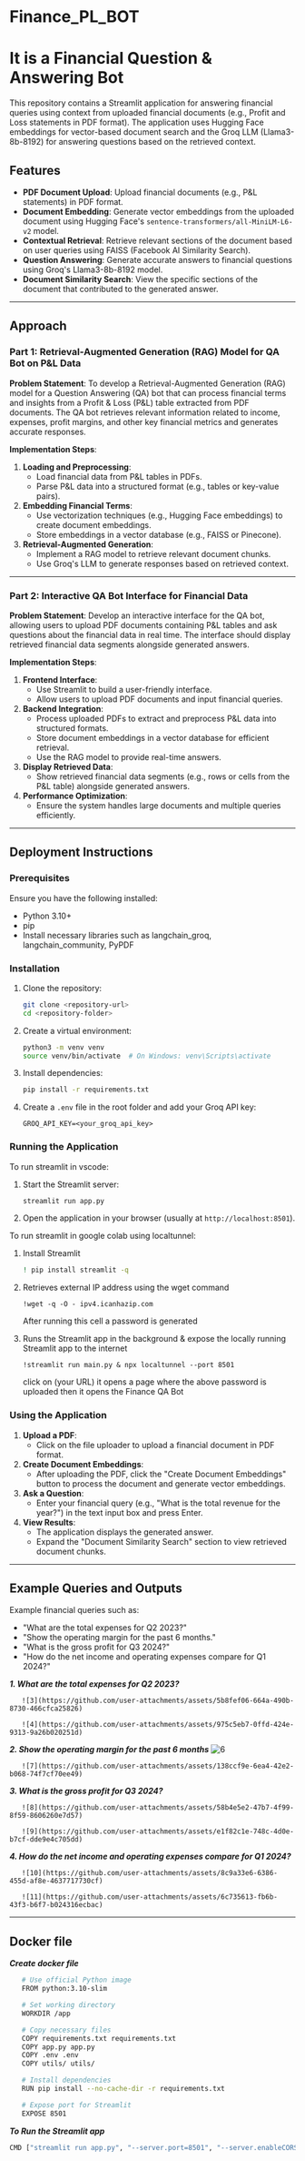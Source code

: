 # Finance_PL_BOT

# It is a Financial Question & Answering Bot

This repository contains a Streamlit application for answering financial queries using context from uploaded financial documents (e.g., Profit and Loss statements in PDF format). The application uses Hugging Face embeddings for vector-based document search and the Groq LLM (Llama3-8b-8192) for answering questions based on the retrieved context.

## Features
- **PDF Document Upload**: Upload financial documents (e.g., P&L statements) in PDF format.
- **Document Embedding**: Generate vector embeddings from the uploaded document using Hugging Face's `sentence-transformers/all-MiniLM-L6-v2` model.
- **Contextual Retrieval**: Retrieve relevant sections of the document based on user queries using FAISS (Facebook AI Similarity Search).
- **Question Answering**: Generate accurate answers to financial questions using Groq's Llama3-8b-8192 model.
- **Document Similarity Search**: View the specific sections of the document that contributed to the generated answer.

---

## Approach

### Part 1: Retrieval-Augmented Generation (RAG) Model for QA Bot on P&L Data

**Problem Statement**:
To develop a Retrieval-Augmented Generation (RAG) model for a Question Answering (QA) bot that can process financial terms and insights from a Profit & Loss (P&L) table extracted from PDF documents. The QA bot retrieves relevant information related to income, expenses, profit margins, and other key financial metrics and generates accurate responses.

**Implementation Steps**:
1. **Loading and Preprocessing**:
   - Load financial data from P&L tables in PDFs.
   - Parse P&L data into a structured format (e.g., tables or key-value pairs).
2. **Embedding Financial Terms**:
   - Use vectorization techniques (e.g., Hugging Face embeddings) to create document embeddings.
   - Store embeddings in a vector database (e.g., FAISS or Pinecone).
3. **Retrieval-Augmented Generation**:
   - Implement a RAG model to retrieve relevant document chunks.
   - Use Groq's LLM to generate responses based on retrieved context.

---

### Part 2: Interactive QA Bot Interface for Financial Data

**Problem Statement**:
Develop an interactive interface for the QA bot, allowing users to upload PDF documents containing P&L tables and ask questions about the financial data in real time. The interface should display retrieved financial data segments alongside generated answers.

**Implementation Steps**:
1. **Frontend Interface**:
   - Use Streamlit to build a user-friendly interface.
   - Allow users to upload PDF documents and input financial queries.
2. **Backend Integration**:
   - Process uploaded PDFs to extract and preprocess P&L data into structured formats.
   - Store document embeddings in a vector database for efficient retrieval.
   - Use the RAG model to provide real-time answers.
3. **Display Retrieved Data**:
   - Show retrieved financial data segments (e.g., rows or cells from the P&L table) alongside generated answers.
4. **Performance Optimization**:
   - Ensure the system handles large documents and multiple queries efficiently.

---

## Deployment Instructions

### Prerequisites
Ensure you have the following installed:
- Python 3.10+
- pip
- Install necessary libraries such as langchain_groq, langchain_community, PyPDF

### Installation
1. Clone the repository:
   ```bash
   git clone <repository-url>
   cd <repository-folder>
   ```

2. Create a virtual environment:
   ```bash
   python3 -m venv venv
   source venv/bin/activate  # On Windows: venv\Scripts\activate
   ```

3. Install dependencies:
   ```bash
   pip install -r requirements.txt
   ```

4. Create a `.env` file in the root folder and add your Groq API key:
   ```env
   GROQ_API_KEY=<your_groq_api_key>
   ```

### Running the Application
To run streamlit in vscode:
1. Start the Streamlit server:
   ```bash
   streamlit run app.py
   ```

2. Open the application in your browser (usually at `http://localhost:8501`).

To run streamlit in google colab using localtunnel:
1. Install Streamlit
   ```bash
   ! pip install streamlit -q
   ```

2. Retrieves external IP address using the wget command
   ```
   !wget -q -O - ipv4.icanhazip.com
   ```
   After running this cell a password is generated 

3. Runs the Streamlit app in the background & expose the locally running Streamlit app to the internet
   ```
   !streamlit run main.py & npx localtunnel --port 8501
   ```
   click on (your URL) it opens a page where the above password is uploaded then it opens the Finance QA Bot
   
### Using the Application
1. **Upload a PDF**:
   - Click on the file uploader to upload a financial document in PDF format.
2. **Create Document Embeddings**:
   - After uploading the PDF, click the "Create Document Embeddings" button to process the document and generate vector embeddings.
3. **Ask a Question**:
   - Enter your financial query (e.g., "What is the total revenue for the year?") in the text input box and press Enter.
4. **View Results**:
   - The application displays the generated answer.
   - Expand the "Document Similarity Search" section to view retrieved document chunks.

---

## Example Queries and Outputs
Example financial queries such as:
 - "What are the total expenses for Q2 2023?"
 - "Show the operating margin for the past 6 months."
 - "What is the gross profit for Q3 2024?"
 - "How do the net income and operating expenses compare for Q1 2024?"

  ***1. What are the total expenses for Q2 2023?***

       ![3](https://github.com/user-attachments/assets/5b8fef06-664a-490b-8730-466cfca25826)

       ![4](https://github.com/user-attachments/assets/975c5eb7-0ffd-424e-9313-9a26b020251d)


 ***2. Show the operating margin for the past 6 months***
       ![6](https://github.com/user-attachments/assets/0a0588a2-f601-4f1e-9510-c1d3a9b15c66)

       ![7](https://github.com/user-attachments/assets/138ccf9e-6ea4-42e2-b068-74f7cf70ee49)


 ***3. What is the gross profit for Q3 2024?***

       ![8](https://github.com/user-attachments/assets/58b4e5e2-47b7-4f99-8f59-8606260e7d57)

       ![9](https://github.com/user-attachments/assets/e1f82c1e-748c-4d0e-b7cf-dde9e4c705dd)


 ***4. How do the net income and operating expenses compare for Q1 2024?***

       ![10](https://github.com/user-attachments/assets/8c9a33e6-6386-455d-af8e-4637717730cf)

       ![11](https://github.com/user-attachments/assets/6c735613-fb6b-43f3-b6f7-b024316ecbac)
 
---

## Docker file
***Create docker file***
```bash
   # Use official Python image
   FROM python:3.10-slim

   # Set working directory
   WORKDIR /app

   # Copy necessary files
   COPY requirements.txt requirements.txt
   COPY app.py app.py
   COPY .env .env
   COPY utils/ utils/

   # Install dependencies
   RUN pip install --no-cache-dir -r requirements.txt

   # Expose port for Streamlit
   EXPOSE 8501
```

***To Run the Streamlit app***
```bash
CMD ["streamlit run app.py", "--server.port=8501", "--server.enableCORS=false"]
```



